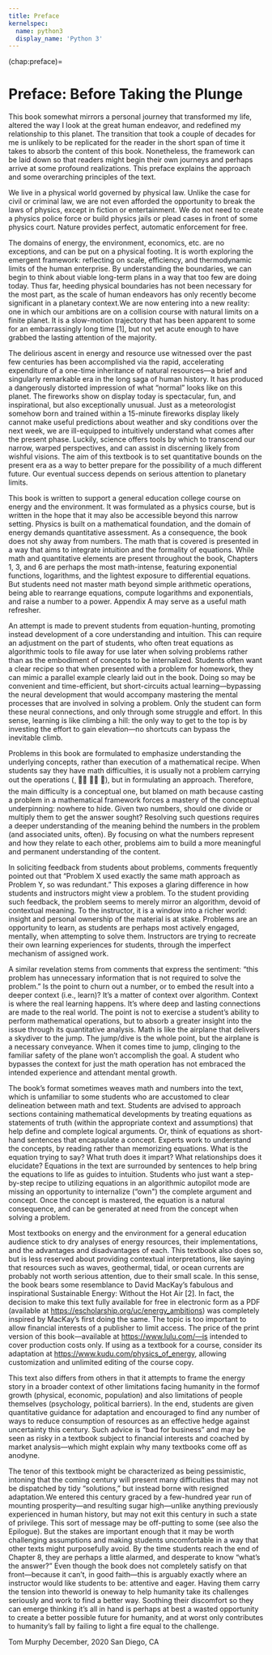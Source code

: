 ```yaml
---
title: Preface
kernelspec:
  name: python3
  display_name: 'Python 3'
---
```


(chap:preface)=
# Preface: Before Taking the Plunge

This book somewhat mirrors a personal journey that transformed my life, altered the way I look at
the great human endeavor, and redefined my relationship to this planet. The transition that took a
couple of decades for me is unlikely to be replicated for the reader in the short span of time it takes to
absorb the content of this book. Nonetheless, the framework can be laid down so that readers might
begin their own journeys and perhaps arrive at some profound realizations. This preface explains the
approach and some overarching principles of the text.

We live in a physical world governed by physical law. Unlike the case for civil or criminal law, we are
not even afforded the opportunity to break the laws of physics, except in fiction or entertainment.
We do not need to create a physics police force or build physics jails or plead cases in front of some
physics court. Nature provides perfect, automatic enforcement for free.

The domains of energy, the environment, economics, etc. are no exceptions, and can be put on a
physical footing. It is worth exploring the emergent framework: reflecting on scale, efficiency, and
thermodynamic limits of the human enterprise. By understanding the boundaries, we can begin to
think about viable long-term plans in a way that too few are doing today. Thus far, heeding physical
boundaries has not been necessary for the most part, as the scale of human endeavors has only recently
become significant in a planetary context.We are now entering into a new reality: one in which our
ambitions are on a collision course with natural limits on a finite planet. It is a slow-motion trajectory
that has been apparent to some for an embarrassingly long time [1], but not yet acute enough to have
grabbed the lasting attention of the majority.

The delirious ascent in energy and resource use witnessed over the past few centuries has been
accomplished via the rapid, accelerating expenditure of a one-time inheritance of natural resources—a
brief and singularly remarkable era in the long saga of human history. It has produced a dangerously
distorted impression of what “normal” looks like on this planet. The fireworks show on display today
is spectacular, fun, and inspirational, but also exceptionally unusual. Just as a meteorologist somehow
born and trained within a 15-minute fireworks display likely cannot make useful predictions about
weather and sky conditions over the next week, we are ill-equipped to intuitively understand what
comes after the present phase. Luckily, science offers tools by which to transcend our narrow, warped
perspectives, and can assist in discerning likely from wishful visions. The aim of this textbook is to
set quantitative bounds on the present era as a way to better prepare for the possibility of a much
different future. Our eventual success depends on serious attention to planetary limits.

This book is written to support a general education college course on energy and the environment. It
was formulated as a physics course, but is written in the hope that it may also be accessible beyond
this narrow setting. Physics is built on a mathematical foundation, and the domain of energy demands
quantitative assessment. As a consequence, the book does not shy away from numbers. The math
that is covered is presented in a way that aims to integrate intuition and the formality of equations.
While math and quantitative elements are present throughout the book, Chapters 1, 3, and 6 are
perhaps the most math-intense, featuring exponential functions, logarithms, and the lightest exposure
to differential equations. But students need not master math beyond simple arithmetic operations,
being able to rearrange equations, compute logarithms and exponentials, and raise a number to a
power. Appendix A may serve as a useful math refresher.

An attempt is made to prevent students from equation-hunting, promoting instead development of a
core understanding and intuition. This can require an adjustment on the part of students, who often
treat equations as algorithmic tools to file away for use later when solving problems rather than as the
embodiment of concepts to be internalized. Students often want a clear recipe so that when presented
with a problem for homework, they can mimic a parallel example clearly laid out in the book. Doing
so may be convenient and time-efficient, but short-circuits actual learning—bypassing the neural
development that would accompany mastering the mental processes that are involved in solving a
problem. Only the student can form these neural connections, and only through some struggle and
effort. In this sense, learning is like climbing a hill: the only way to get to the top is by investing the
effort to gain elevation—no shortcuts can bypass the inevitable climb.

Problems in this book are formulated to emphasize understanding the underlying concepts, rather
than execution of a mathematical recipe. When students say they have math difficulties, it is usually
not a problem carrying out the operations (¸ 􀀀  ), but in formulating an approach. Therefore, the
main difficulty is a conceptual one, but blamed on math because casting a problem in a mathematical
framework forces a mastery of the conceptual underpinning: nowhere to hide. Given two numbers,
should one divide or multiply them to get the answer sought? Resolving such questions requires a
deeper understanding of the meaning behind the numbers in the problem (and associated units, often).
By focusing on what the numbers represent and how they relate to each other, problems aim to build
a more meaningful and permanent understanding of the content.

In soliciting feedback from students about problems, comments frequently pointed out that “Problem X
used exactly the same math approach as Problem Y, so was redundant.” This exposes a glaring
difference in how students and instructors might view a problem. To the student providing such
feedback, the problem seems to merely mirror an algorithm, devoid of contextual meaning. To the
instructor, it is a window into a richer world: insight and personal ownership of the material is at
stake. Problems are an opportunity to learn, as students are perhaps most actively engaged, mentally,
when attempting to solve them. Instructors are trying to recreate their own learning experiences for
students, through the imperfect mechanism of assigned work.

A similar revelation stems from comments that express the sentiment: “this problem has unnecessary
information that is not required to solve the problem.” Is the point to churn out a number, or to
embed the result into a deeper context (i.e., learn)? It’s a matter of context over algorithm. Context is
where the real learning happens. It’s where deep and lasting connections are made to the real world.
The point is not to exercise a student’s ability to perform mathematical operations, but to absorb a
greater insight into the issue through its quantitative analysis. Math is like the airplane that delivers a
skydiver to the jump. The jump/dive is the whole point, but the airplane is a necessary conveyance.
When it comes time to jump, clinging to the familiar safety of the plane won’t accomplish the goal.
A student who bypasses the context for just the math operation has not embraced the intended
experience and attendant mental growth.

The book’s format sometimes weaves math and numbers into the text, which is unfamiliar to some
students who are accustomed to clear delineation between math and text. Students are advised to
approach sections containing mathematical developments by treating equations as statements of truth
(within the appropriate context and assumptions) that help define and complete logical arguments.
Or, think of equations as short-hand sentences that encapsulate a concept. Experts work to understand
the concepts, by reading rather than memorizing equations. What is the equation trying to say? What
truth does it impart? What relationships does it elucidate? Equations in the text are surrounded
by sentences to help bring the equations to life as guides to intuition. Students who just want a
step-by-step recipe to utilizing equations in an algorithmic autopilot mode are missing an opportunity to internalize (“own") the complete argument and concept. Once the concept is mastered, the equation
is a natural consequence, and can be generated at need from the concept when solving a problem.

Most textbooks on energy and the environment for a general education audience stick to dry
analyses of energy resources, their implementations, and the advantages and disadvantages of
each. This textbook also does so, but is less reserved about providing contextual interpretations,
like saying that resources such as waves, geothermal, tidal, or ocean currents are probably not
worth serious attention, due to their small scale. In this sense, the book bears some resemblance
to David MacKay’s fabulous and inspirational Sustainable Energy: Without the Hot Air [2]. In fact,
the decision to make this text fully available for free in electronic form as a PDF (available at
https://escholarship.org/uc/energy_ambitions) was completely inspired by MacKay’s first
doing the same. The topic is too important to allow financial interests of a publisher to limit access.
The price of the print version of this book—available at https://www.lulu.com/—is intended
to cover production costs only. If using as a textbook for a course, consider its adaptation at
https://www.kudu.com/physics_of_energy, allowing customization and unlimited editing of the
course copy.

This text also differs from others in that it attempts to frame the energy story in a broader context of other
limitations facing humanity in the formof growth (physical, economic, population) and also limitations
of people themselves (psychology, political barriers). In the end, students are given quantitative
guidance for adaptation and encouraged to find any number of ways to reduce consumption of
resources as an effective hedge against uncertainty this century. Such advice is “bad for business” and
may be seen as risky in a textbook subject to financial interests and coached by market analysis—which
might explain why many textbooks come off as anodyne.

The tenor of this textbook might be characterized as being pessimistic, intoning that the coming
century will present many difficulties that may not be dispatched by tidy “solutions,” but instead borne
with resigned adaptation.We entered this century graced by a few-hundred year run of mounting
prosperity—and resulting sugar high—unlike anything previously experienced in human history,
but may not exit this century in such a state of privilege. This sort of message may be off-putting to
some (see also the Epilogue). But the stakes are important enough that it may be worth challenging
assumptions and making students uncomfortable in a way that other texts might purposefully avoid.
By the time students reach the end of Chapter 8, they are perhaps a little alarmed, and desperate to
know “what’s the answer?” Even though the book does not completely satisfy on that front—because
it can’t, in good faith—this is arguably exactly where an instructor would like students to be: attentive
and eager. Having them carry the tension into theworld is oneway to help humanity take its challenges
seriously and work to find a better way. Soothing their discomfort so they can emerge thinking it’s all
in hand is perhaps at best a wasted opportunity to create a better possible future for humanity, and at
worst only contributes to humanity’s fall by failing to light a fire equal to the challenge.

Tom Murphy
December, 2020
San Diego, CA